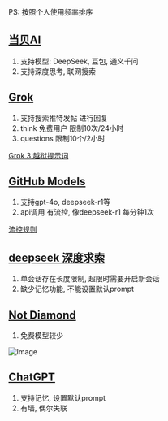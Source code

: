 PS: 按照个人使用频率排序

## [当贝AI](https://ai.dangbei.com/chat)

1. 支持模型: DeepSeek, 豆包, 通义千问
2. 支持深度思考, 联网搜索

## [Grok](https://x.com/i/grok)

1. 支持搜索推特发帖 进行回复
2. think 免费用户 限制10次/24小时
3. questions  限制10个/2小时

[Grok 3 越狱提示词](https://baoyu.io/blog/grok-3-jailbreak-prompts-cn)

## [GitHub Models](https://github.com/marketplace/models) 

1. 支持gpt-4o, deepseek-r1等
2. api调用 有流控, 像deepseek-r1 每分钟1次

[流控规则](https://docs.github.com/en/github-models/prototyping-with-ai-models#rate-limits)

## [deepseek 深度求索](https://chat.deepseek.com/) 

1. 单会话存在长度限制, 超限时需要开启新会话
2. 缺少记忆功能, 不能设置默认prompt

## [Not Diamond](https://chat.notdiamond.ai/)

1. 免费模型较少

![Image](https://github.com/user-attachments/assets/d285469e-d032-48a8-92a3-3d51ae0349fa)

## [ChatGPT](https://chatgpt.com/)

1. 支持记忆, 设置默认prompt
2. 有墙, 偶尔失联